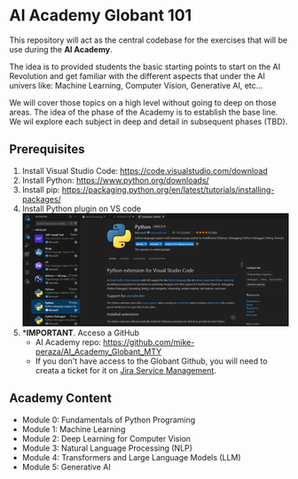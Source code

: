 # AI Academy Globant 101

This repository will act as the central codebase for the exercises that will be use during the **AI Academy**.

The idea is to provided students the basic starting points to start on the AI Revolution and get familiar with the different aspects that under the AI univers like: Machine Learning, Computer Vision, Generative AI, etc...

We will cover those topics on a high level without going to deep on those areas. The idea of the phase of the Academy is to establish the base line. We wil explore each subject in deep and detail in subsequent phases (TBD).

## Prerequisites 

1. Install Visual Studio Code: https://code.visualstudio.com/download
2. Install Python: https://www.python.org/downloads/
3. Install pip: https://packaging.python.org/en/latest/tutorials/installing-packages/
4. Install Python plugin on VS code
![alt text](Python_Plugin.png)
5. ***IMPORTANT**. Acceso a GitHub
   - AI Academy repo: https://github.com/mike-peraza/AI_Academy_Globant_MTY
   - If you don't have access to the Globant Github, you will need to creata a ticket for it on [Jira Service Management](https://globant-services.atlassian.net/servicedesk/customer/portals).

## Academy Content
- Module 0: Fundamentals of Python Programing
- Module 1: Machine Learning
- Module 2: Deep Learning for Computer Vision
- Module 3: Natural Language Processing (NLP)
- Module 4: Transformers and Large Language Models (LLM)
- Module 5: Generative AI